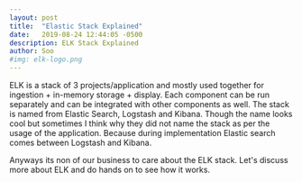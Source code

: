 ```yaml
---
layout: post
title:  "Elastic Stack Explained"
date:   2019-08-24 12:44:05 -0500
description: ELK Stack Explained
author: Soo
#img: elk-logo.png 
---
```


ELK is a stack of 3 projects/application and mostly used together for ingestion + in-memory storage + display.
Each component can be run separately and can be integrated with other components as well. The stack is named from 
Elastic Search, Logstash and Kibana. Though the name looks cool but sometimes I think why they did not name the stack 
as per the usage of the application. Because during implementation Elastic search comes between Logstash and Kibana.

Anyways its non of our business to care about the ELK stack.
Let's discuss more about ELK and do hands on to see how it works.

